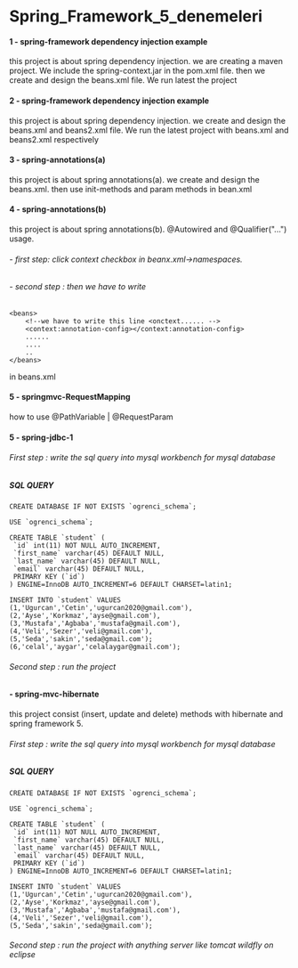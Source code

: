 # Spring_Framework_5_denemeleri
#### 1 - spring-framework dependency injection example
 this project is about spring dependency injection.  we are creating a maven project. We include the spring-context.jar in the pom.xml file. then we create and design the beans.xml file. We run latest the project

#### 2 - spring-framework dependency injection example 
 this project is about spring dependency injection. we create and design the beans.xml and beans2.xml file. We run the latest project with beans.xml and beans2.xml respectively

#### 3 - spring-annotations(a)
 this project is about spring annotations(a). we create and design the beans.xml. then use init-methods and param methods in bean.xml

#### 4 - spring-annotations(b)
   this project is about spring annotations(b).  @Autowired and @Qualifier("...") usage.
###### - first step: click context checkbox in beanx.xml->namespaces. 
###### - second step : then we have to write 
```
<beans>
    <!--we have to write this line <onctext...... -->
    <context:annotation-config></context:annotation-config> 
    ......
    ....
    ..
</beans> 
``` 
in beans.xml 
#### 5 - springmvc-RequestMapping
 how to use @PathVariable | @RequestParam


#### 5 - spring-jdbc-1
###### First step : write the sql query into mysql workbench for mysql database
##### SQL QUERY
```
CREATE DATABASE IF NOT EXISTS `ogrenci_schema`;

USE `ogrenci_schema`;

CREATE TABLE `student` (
 `id` int(11) NOT NULL AUTO_INCREMENT,
 `first_name` varchar(45) DEFAULT NULL,
 `last_name` varchar(45) DEFAULT NULL,
 `email` varchar(45) DEFAULT NULL,
 PRIMARY KEY (`id`)
) ENGINE=InnoDB AUTO_INCREMENT=6 DEFAULT CHARSET=latin1;

INSERT INTO `student` VALUES 
(1,'Ugurcan','Cetin','ugurcan2020@gmail.com'),
(2,'Ayse','Korkmaz','ayse@gmail.com'),
(3,'Mustafa','Agbaba','mustafa@gmail.com'),
(4,'Veli','Sezer','veli@gmail.com'),
(5,'Seda','sakin','seda@gmail.com');
(6,'celal','aygar','celalaygar@gmail.com');
``` 
###### Second step : run the project

#### - spring-mvc-hibernate
this project consist (insert, update and delete) methods with hibernate and spring framework 5.
###### First step : write the sql query into mysql workbench for mysql database
##### SQL QUERY
```
CREATE DATABASE IF NOT EXISTS `ogrenci_schema`;

USE `ogrenci_schema`;

CREATE TABLE `student` (
 `id` int(11) NOT NULL AUTO_INCREMENT,
 `first_name` varchar(45) DEFAULT NULL,
 `last_name` varchar(45) DEFAULT NULL,
 `email` varchar(45) DEFAULT NULL,
 PRIMARY KEY (`id`)
) ENGINE=InnoDB AUTO_INCREMENT=6 DEFAULT CHARSET=latin1;

INSERT INTO `student` VALUES 
(1,'Ugurcan','Cetin','ugurcan2020@gmail.com'),
(2,'Ayse','Korkmaz','ayse@gmail.com'),
(3,'Mustafa','Agbaba','mustafa@gmail.com'),
(4,'Veli','Sezer','veli@gmail.com'),
(5,'Seda','sakin','seda@gmail.com');
```
###### Second step : run the project with anything server like tomcat wildfly on eclipse  

